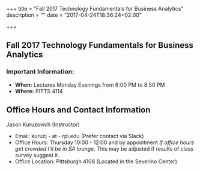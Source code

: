 +++
title = "Fall 2017 Technology Fundamentals for Business Analytics"
description = ""
date = "2017-04-24T18:36:24+02:00"

+++
## Fall 2017 Technology Fundamentals for Business Analytics

### Important Information:

* **When:** Lectures Monday Evenings from 6:00 PM to 8:50 PM
* **Where:** PITTS 4114  

## Office Hours and Contact Information
Jason Kuruzovich (Instructor)    
- Email: kuruzj - at - rpi.edu (Prefer contact via Slack)
- Office Hours:  Thursday 10:00 - 12:00 and by appointment *If office hours get crowded I'll be in SA lounge.*  This may be adjusted if results of class survey suggest it.
- Office Location: Pittsburgh 4108 (Located in the Severino Center)
